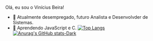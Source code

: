 Olá, eu sou o Vinícius Beira!

- 🔭 Atualmente desempregado, futuro Analista e Desenvolvder de Sistemas.
- 🌱 Aprendendo JavaScript e C.
[![Top Langs](https://github-readme-stats.vercel.app/api/top-langs/?username=prodbyvinx&layout=donut)](https://github.com/prodbyvinx/github-readme-stats)
[![Anurag's GitHub stats-Dark](https://github-readme-stats.vercel.app/api?username=prodbyvinx&show_icons=true&theme=dark#gh-dark-mode-only)](https://github.com/prodbyvinx/github-readme-stats#gh-dark-mode-only)
